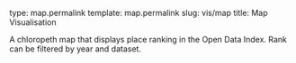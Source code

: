 type: map.permalink
template: map.permalink
slug: vis/map
title:  Map Visualisation

A chloropeth map that displays place ranking in the Open Data Index. Rank can be filtered by year and dataset.
